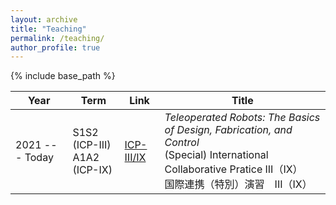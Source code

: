 ```yaml
---
layout: archive
title: "Teaching"
permalink: /teaching/
author_profile: true
---
```


{% include base_path %}

|Year|Term|Link|Title|
|---|---|---|---|
|2021 --- Today|S1S2 (ICP-III) <br> A1A2 (ICP-IX)|[ICP-III/IX](https://mmmarinho.github.io/teaching/FEN-CO3982S3)| *Teleoperated Robots: The Basics of Design, Fabrication, and Control* <br> (Special) International Collaborative Pratice III（IX）<br> 国際連携（特別）演習　III（IX）|
